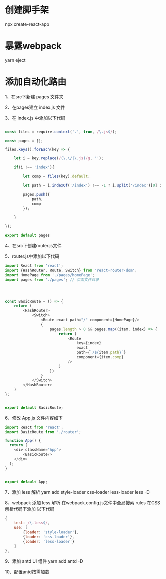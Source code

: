 # 创建脚手架
npx create-react-app

# 暴露webpack
yarn eject

# 添加自动化路由
1、在src下新建 pages 文件夹

2、在pages建立 index.js 文件

3、在 index.js 中添加以下代码
```javascript

const files = require.context('.', true, /\.js$/);

const pages = [];

files.keys().forEach(key => {

    let i = key.replace(/(\.\/|\.js)/g, '');

    if(i !== 'index'){

        let comp = files(key).default;

        let path = i.indexOf('/index') !== -1 ? i.split('/index')[0] : i;

        pages.push({
            path,
            comp
        });

    }

});

export default pages

```

4、在src下创建router.js文件

5、router.js中添加以下代码

```javascript
import React from 'react';
import {HashRouter, Route, Switch} from 'react-router-dom';
import HomePage from './pages/homePage';
import pages from './pages'; // 页面文件目录




const BasicRoute = () => {
    return (
        <HashRouter>
            <Switch>
                <Route exact path="/" component={HomePage}/>
                {
                    pages.length > 0 && pages.map((item, index) => {
                        return (
                            <Route
                                key={index}
                                exact
                                path={`/${item.path}`}
                                component={item.comp}
                            />
                        )
                    })
                }
            </Switch>
        </HashRouter>
    )
};


export default BasicRoute;

```

6、修改 App.js 文件内容如下
```javascript
import React from 'react';
import BasicRoute from './router';

function App() {
  return (
    <div className="App">
        <BasicRoute/>
    </div>
  );
}


export default App;

```

7、添加 less 解析
yarn add style-loader css-loader less-loader less -D

8、webpack 添加 less 解析
在webpack.config.js文件中全局搜索 rules
在CSS解析代码下添加 以下代码
```javascript
{
    test: /\.less$/,
    use: [
        {loader: 'style-loader'},
        {loader: 'css-loader'},
        {loader: 'less-loader'}
    ]
},
```

9、添加 antd UI 组件
yarn add antd -D

10、配置antd按需加载

